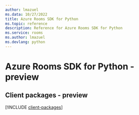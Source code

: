 ```yaml
---
author: lmazuel
ms.data: 10/27/2022
title: Azure Rooms SDK for Python
ms.topic: reference
description: Reference for Azure Rooms SDK for Python
ms.service: rooms
ms.author: lmazuel
ms.devlang: python
---
```

# Azure Rooms SDK for Python - preview

## Client packages - preview
[!INCLUDE [client-packages](rooms-client-index.md)]